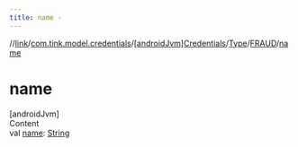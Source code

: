 ```yaml
---
title: name -
---
```

//[link](../../../../index.md)/[com.tink.model.credentials](../../../index.md)/[[androidJvm]Credentials](../../index.md)/[Type](../index.md)/[FRAUD](index.md)/[name](name.md)



# name  
[androidJvm]  
Content  
val [name](name.md): [String](https://kotlinlang.org/api/latest/jvm/stdlib/kotlin/-string/index.html)  



